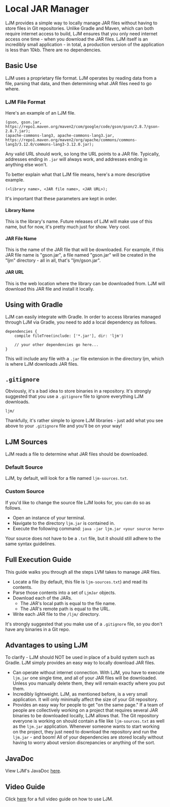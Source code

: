 # Local JAR Manager
LJM provides a simple way to locally manage JAR files without having to store files in Git repositories. Unlike
Gradle and Maven, which can both require internet access to build, LJM ensures that you only need internet access
one time - when you download the JAR files. LJM itself is an incredibly small application - in total, a production
version of the application is less than 10kb. There are no dependencies.

## Basic Use
LJM uses a proprietary file format. LJM operates by reading data from a file, parsing that data, and then determining
what JAR files need to go where. 

### LJM File Format
Here's an example of an LJM file.
```
(gson, gson.jar, https://repo1.maven.org/maven2/com/google/code/gson/gson/2.8.7/gson-2.8.7.jar);
(apache-commons-lang3, apache-commons-lang3.jar, https://repo1.maven.org/maven2/org/apache/commons/commons-lang3/3.12.0/commons-lang3-3.12.0.jar);
```
Any valid URL should work, so long the URL points to a JAR file. Typically, addresses ending in `.jar` will always
work, and addresses ending in anything else won't.

To better explain what that LJM file means, here's a more descriptive example.
```
(<library name>, <JAR file name>, <JAR URL>);
```
It's important that these parameters are kept in order.

#### Library Name
This is the library's name. Future releases of LJM will make use of this name, but for now, it's pretty much just for
show. Very cool.

#### JAR File Name
This is the name of the JAR file that will be downloaded. For example, if this JAR file name is "gson.jar", a file
named "gson.jar" will be created in the "ljm" directory - all in all, that's "ljm/gson.jar".

#### JAR URL
This is the web location where the library can be downloaded from. LJM will download this JAR file and install it
locally.

## Using with Gradle
LJM can easily integrate with Gradle. In order to access libraries managed through LJM via Gradle, you need to add
a local dependency as follows.
```
dependencies {
    compile fileTree(include: ['*.jar'], dir: 'ljm')
    
    // your other dependencies go here...
}
```
This will include any file with a `.jar` file extension in the directory ljm, which is where LJM downloads JAR files.

## `.gitignore`
Obviously, it's a bad idea to store binaries in a repository. It's strongly suggested that you use a `.gitignore`
file to ignore everything LJM downloads.
```
ljm/
```
Thankfully, it's rather simple to ignore LJM libraries - just add what you see above to your `.gitignore` file and
you'll be on your way!

## LJM Sources
LJM reads a file to determine what JAR files should be downloaded.

### Default Source
LJM, by default, will look for a file named `ljm-sources.txt`.

### Custom Source
If you'd like to change the source file LJM looks for, you can do so as follows.
- Open an instance of your terminal.
- Navigate to the directory `ljm.jar` is contained in.
- Execute the following command: `java -jar ljm.jar <your source here>`

Your source does not have to be a `.txt` file, but it should still adhere to the same syntax guidelines.

## Full Execution Guide
This guide walks you through all the steps LVM takes to manage JAR files.
- Locate a file (by default, this file is `ljm-sources.txt`) and read its contents.
- Parse those contents into a set of `LjmJar` objects.
- Download each of the JARs.
  - The JAR's local path is equal to the file name.
  - The JAR's remote path is equal to the URL.
- Write each JAR file to the `/ljm/` directory.

It's strongly suggested that you make use of a `.gitignore` file, so you don't have any binaries in a Git repo. 

## Advantages to using LJM
To clarify - LJM should NOT be used in place of a build system such as Gradle. LJM simply provides an easy way to
locally download JAR files.
- Can operate without internet connection. With LJM, you have to execute `ljm.jar` one single time, and all of your
  JAR files will be downloaded. Unless you manually delete them, they will remain exactly where you put them.
- Incredibly lightweight. LJM, as mentioned before, is a very small application. It will only minimally affect
  the size of your Git repository.
- Provides an easy way for people to get "on the same page." If a team of people are collectively working on a project
  that requires several JAR binaries to be downloaded locally, LJM allows that. The Git repository everyone is working
  on should contain a file like `ljm-sources.txt` as well as the `ljm.jar` application. Whenever someone wants to
  start working on the project, they just need to download the repository and run the `ljm.jar` - and boom! All of your
  dependencies are stored locally without having to worry about version discrepancies or anything of the sort.
  
## JavaDoc
View LJM's JavaDoc [here](https://wobblyyyy.github.io/JavaDocs/ljm/).

## Video Guide
Click [here](https://www.youtube.com/watch?v=bSVmbf_HxRo) for a full video guide on how to use LJM.
